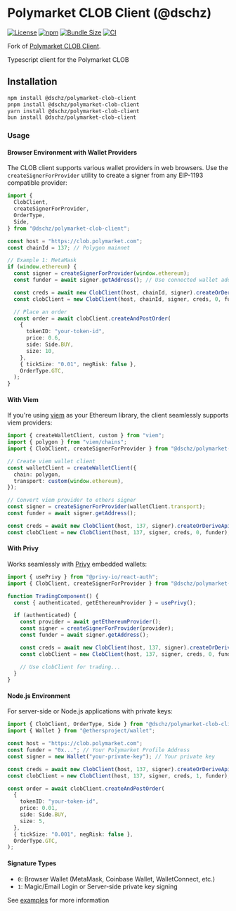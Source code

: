 # Polymarket CLOB Client (@dschz)

[![License](https://img.shields.io/badge/license-MIT-green)](LICENSE)
[![npm](https://img.shields.io/npm/v/@dschz/polymarket-clob-client?color=blue)](https://www.npmjs.com/package/@dschz/polymarket-clob-client)
[![Bundle Size](https://img.shields.io/bundlephobia/minzip/@dschz/polymarket-clob-client)](https://bundlephobia.com/package/@dschz/polymarket-clob-client)
[![CI](https://github.com/dsnchz/polymarket-clob-client/actions/workflows/ci.yaml/badge.svg)](https://github.com/dsnchz/polymarket-clob-client/actions/workflows/ci.yaml)

Fork of [Polymarket CLOB Client](https://github.com/Polymarket/clob-client).

Typescript client for the Polymarket CLOB

## Installation

```bash
npm install @dschz/polymarket-clob-client
pnpm install @dschz/polymarket-clob-client
yarn install @dschz/polymarket-clob-client
bun install @dschz/polymarket-clob-client
```

### Usage

#### Browser Environment with Wallet Providers

The CLOB client supports various wallet providers in web browsers. Use the `createSignerForProvider` utility to create a signer from any EIP-1193 compatible provider:

```ts
import {
  ClobClient,
  createSignerForProvider,
  OrderType,
  Side,
} from "@dschz/polymarket-clob-client";

const host = "https://clob.polymarket.com";
const chainId = 137; // Polygon mainnet

// Example 1: MetaMask
if (window.ethereum) {
  const signer = createSignerForProvider(window.ethereum);
  const funder = await signer.getAddress(); // Use connected wallet address

  const creds = await new ClobClient(host, chainId, signer).createOrDeriveApiKey();
  const clobClient = new ClobClient(host, chainId, signer, creds, 0, funder);

  // Place an order
  const order = await clobClient.createAndPostOrder(
    {
      tokenID: "your-token-id",
      price: 0.6,
      side: Side.BUY,
      size: 10,
    },
    { tickSize: "0.01", negRisk: false },
    OrderType.GTC,
  );
}
```

#### With Viem

If you're using [viem](https://viem.sh/) as your Ethereum library, the client seamlessly supports viem providers:

```ts
import { createWalletClient, custom } from "viem";
import { polygon } from "viem/chains";
import { ClobClient, createSignerForProvider } from "@dschz/polymarket-clob-client";

// Create viem wallet client
const walletClient = createWalletClient({
  chain: polygon,
  transport: custom(window.ethereum),
});

// Convert viem provider to ethers signer
const signer = createSignerForProvider(walletClient.transport);
const funder = await signer.getAddress();

const creds = await new ClobClient(host, 137, signer).createOrDeriveApiKey();
const clobClient = new ClobClient(host, 137, signer, creds, 0, funder);
```

#### With Privy

Works seamlessly with [Privy](https://privy.io/) embedded wallets:

```ts
import { usePrivy } from "@privy-io/react-auth";
import { ClobClient, createSignerForProvider } from "@dschz/polymarket-clob-client";

function TradingComponent() {
  const { authenticated, getEthereumProvider } = usePrivy();

  if (authenticated) {
    const provider = await getEthereumProvider();
    const signer = createSignerForProvider(provider);
    const funder = await signer.getAddress();

    const creds = await new ClobClient(host, 137, signer).createOrDeriveApiKey();
    const clobClient = new ClobClient(host, 137, signer, creds, 0, funder);

    // Use clobClient for trading...
  }
}
```

#### Node.js Environment

For server-side or Node.js applications with private keys:

```ts
import { ClobClient, OrderType, Side } from "@dschz/polymarket-clob-client";
import { Wallet } from "@ethersproject/wallet";

const host = "https://clob.polymarket.com";
const funder = "0x..."; // Your Polymarket Profile Address
const signer = new Wallet("your-private-key"); // Your private key

const creds = await new ClobClient(host, 137, signer).createOrDeriveApiKey();
const clobClient = new ClobClient(host, 137, signer, creds, 1, funder);

const order = await clobClient.createAndPostOrder(
  {
    tokenID: "your-token-id",
    price: 0.01,
    side: Side.BUY,
    size: 5,
  },
  { tickSize: "0.001", negRisk: false },
  OrderType.GTC,
);
```

#### Signature Types

- `0`: Browser Wallet (MetaMask, Coinbase Wallet, WalletConnect, etc.)
- `1`: Magic/Email Login or Server-side private key signing

See [examples](examples/) for more information

